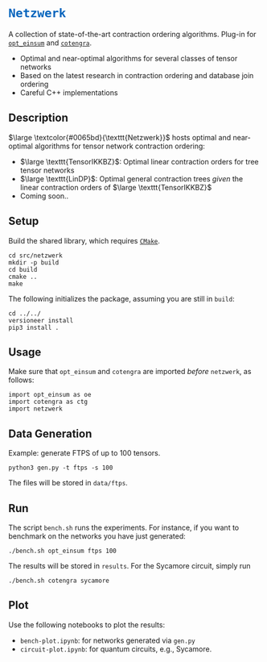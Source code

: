 # <code style="color:#0065BD">Netzwerk</code>

A collection of state-of-the-art contraction ordering algorithms. Plug-in for [`opt_einsum`](https://github.com/dgasmith/opt_einsum) and [`cotengra`](https://github.com/jcmgray/cotengra).
- Optimal and near-optimal algorithms for several classes of tensor networks
- Based on the latest research in contraction ordering and database join ordering
- Careful C++ implementations

## Description

$\large \textcolor{#0065bd}{\texttt{Netzwerk}}$ hosts optimal and near-optimal algorithms for tensor network contraction ordering:

* $\large \texttt{TensorIKKBZ}$: Optimal linear contraction orders for tree tensor networks
* $\large \texttt{LinDP}$: Optimal general contraction trees _given_ the linear contraction orders of $\large \texttt{TensorIKKBZ}$
* Coming soon..

## Setup

Build the shared library, which requires [`CMake`](https://cmake.org).

```
cd src/netzwerk
mkdir -p build
cd build
cmake ..
make
```

The following initializes the package, assuming you are still in `build`:

```
cd ../../
versioneer install
pip3 install .
```

## Usage

Make sure that `opt_einsum` and `cotengra` are imported _before_ `netzwerk`, as follows:

```
import opt_einsum as oe
import cotengra as ctg
import netzwerk
```

## Data Generation

Example: generate FTPS of up to 100 tensors.

```
python3 gen.py -t ftps -s 100
```

The files will be stored in `data/ftps`.

## Run

The script `bench.sh` runs the experiments. For instance, if you want to benchmark on the networks you have just generated:

```
./bench.sh opt_einsum ftps 100
```

The results will be stored in `results`. For the Sycamore circuit, simply run

```
./bench.sh cotengra sycamore
```

## Plot

Use the following notebooks to plot the results:
* `bench-plot.ipynb`: for networks generated via `gen.py`
* `circuit-plot.ipynb`: for quantum circuits, e.g., Sycamore. 

